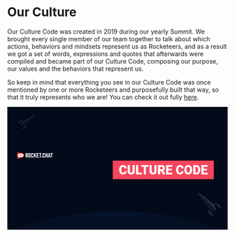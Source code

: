 # Our Culture

Our Culture Code was created in 2019 during our yearly Summit. We brought every single member of our team together to talk about which actions, behaviors and mindsets represent us as Rocketeers, and as a result we got a set of words, expressions and quotes that afterwards were compiled and became part of our Culture Code, composing our purpose, our values and the behaviors that represent us. 

So keep in mind that everything you see in our Culture Code was once mentioned by one or more Rocketeers and purposefully built that way, so that it truly represents who we are! You can check it out fully [here](https://docs.google.com/presentation/d/1RxxZk7briP2b1NncK2IpHQYSuPQCrlWoOv7EcC0yHtE/present?includes_info_params=1&eisi=CPTI5Mzfu-sCFZmjTwkdW4UBmQ#slide=id.g6d8aa3920f_0_0).

![](../../.gitbook/assets/image%20%286%29.png)



